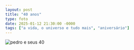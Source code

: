 ```yaml
---
layout: post
title: "40 anos"
type: foto
date: 2025-01-12 21:30:00 -0000
tags: ["a vida, o universo e tudo mais", "aniversário"]
---
```


<div class="gallery">
 <img src="{{ site.baseurl }}/assets/fotos/2025/01/20250112_153929.jpg" alt="pedro e seus 40" title="foto minha comuma faixa de bem-vindo aos enta ao fundo">
</div>
